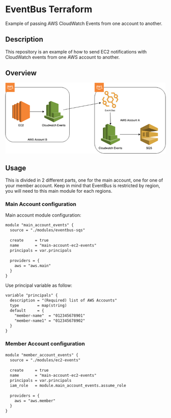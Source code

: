 # EventBus Terraform

Example of passing AWS CloudWatch Events from one account to another.

## Description

This repository is an example of how to send EC2 notifications with CloudWatch events from one AWS account to another.

## Overview

![Image](EventBus.png?raw=true)

## Usage

This is divided in 2 different parts, one for the main account, one for one of your member account. Keep in mind that EventBus is restricted by region, you will need to this main module for each regions.

### Main Account configuration

Main account module configuration:

```hcl
module "main_account_events" {
  source = "./modules/eventbus-sqs"

  create     = true
  name       = "main-account-ec2-events"
  principals = var.principals

  providers = {
    aws = "aws.main"
  }
}
```

Use principal variable as follow:

```
variable "principals" {
  description = "(Required) list of AWS Accounts"
  type        = map(string)
  default     = {
    "member-name"  = "012345678901"
    "member-name1" = "012345678902"
  }
}
```

### Member Account configuration

```hcl
module "member_account_events" {
  source = "./modules/ec2-events"

  create     = true
  name       = "main-account-ec2-events"
  principals = var.principals
  iam_role   = module.main_account_events.assume_role

  providers = {
    aws = "aws.member"
  }
}
```
